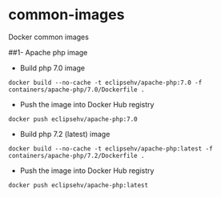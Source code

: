 # common-images
Docker common images

##1- Apache php image
- Build php 7.0 image
```
docker build --no-cache -t eclipsehv/apache-php:7.0 -f containers/apache-php/7.0/Dockerfile .
```
- Push the image into Docker Hub registry 
```
docker push eclipsehv/apache-php:7.0
```

- Build php 7.2 (latest) image
```
docker build --no-cache -t eclipsehv/apache-php:latest -f containers/apache-php/7.2/Dockerfile .
```
- Push the image into Docker Hub registry 
```
docker push eclipsehv/apache-php:latest
```
